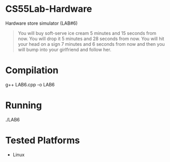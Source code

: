 # CS55Lab-Hardware
Hardware store simulator (LAB#6)

> You will buy soft-serve ice cream 5 minutes and 15 seconds from now. You will drop it 5 minutes and 28 seconds from now. You will hit your head on a sign 7 minutes and 6 seconds from now and then you will bump into your girlfriend and follow her.

# Compilation
g++ LAB6.cpp -o LAB6

# Running
./LAB6

# Tested Platforms
 - Linux
